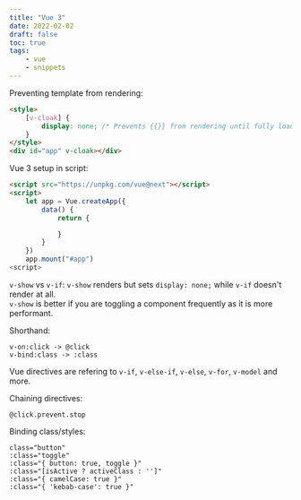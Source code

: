 ```yaml
---
title: "Vue 3"
date: 2022-02-02
draft: false
toc: true
tags:
    - vue
    - snippets
---
```


Preventing template from rendering:

```html
<style>
    [v-cloak] {
        display: none; /* Prevents {{}} from rendering until fully loaded */
    }
</style>
<div id="app" v-cloak></div>
```

Vue 3 setup in script:

```html
<script src="https://unpkg.com/vue@next"></script>
<script>
    let app = Vue.createApp({
        data() {
            return {

            }
        }
    })
    app.mount("#app")
<script>
```

`v-show` vs `v-if`:
`v-show` renders but sets `display: none;` while `v-if` doesn't render at all.  
`v-show` is better if you are toggling a component frequently as it is more performant.

Shorthand:

```
v-on:click -> @click
v-bind:class -> :class
```

Vue directives are refering to `v-if`, `v-else-if`, `v-else`, `v-for`, `v-model` and more.

Chaining directives:

```
@click.prevent.stop
```

Binding class/styles:

```
class="button"
:class="toggle"
:class="{ button: true, toggle }"
:class="[isActive ? activeClass : '']"
:class="{ camelCase: true }"
:class="{ 'kebab-case': true }"
```
